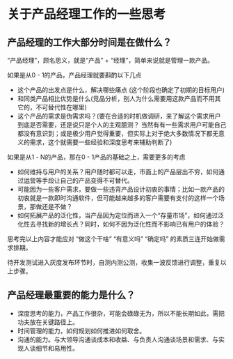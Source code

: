 # 关于产品经理工作的一些思考

## 产品经理的工作大部分时间是在做什么？

“产品经理”，顾名思义，就是“产品” + “经理”，简单来说就是管理一款产品。

如果是从0 - 1的产品，产品经理就要斟酌以下几点

- 这个产品的出发点是什么，解决哪些痛点 (这个阶段也确定了初期的目标用户)
- 和同类产品相比优势是什么(竞品分析，别人为什么需要用这款产品而不用其它的，不可替代性在哪里)
- 这个产品的需求是伪需求吗？(要在合适的时机做调研，来了解这个需求用户到底是否需要，还是说只是个人的主观臆测？ 当然有有一些需求用户可能自己都没有意识到；或是极少用户觉得重要，但实际上对于绝大多数情况下都无意义的需求，这个就需要一些经验和深度思考来辅助判断了)

如果是从1 - N的产品，那在0 - 1产品的基础之上，需要更多的考虑

- 如何维持与用户的关系？用户随时都可以走，市面上的产品层出不穷，如何通过运营等手段让自己的产品变得不可替代。
- 可能因为一些客户需求，要做一些违背产品设计初衷的事情；比如一款产品的初衷就是一款即时沟通软件，但可能越来越多的客户需要有支付的这样一个场景，那做还是不做？
- 如何拓展产品的泛化性，当产品因为定位而进入一个“存量市场”，如何通过泛化性去寻找新的增长点？同时，如何不因为泛化性而不影响已有用户的体验？

思考完以上内容才能应对 “做这个干啥” “有意义吗” “确定吗” 的素质三连开始做需求排期。

待开发测试进入灰度发布环节时，自测内测公测，收集一波反馈进行调整，重复以上步骤。

## 产品经理最重要的能力是什么？

- 深度思考的能力，产品工作很杂，可能会碌碌无为，所以不能长期如此，需把功夫放在关键路径上。
- 时间管理的能力，如何规划如何推进如何取舍。
- 沟通的能力。与大领导沟通谈成本和收益、与负责人沟通谈场景和需求、与实现人谈细节和易用性。
